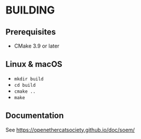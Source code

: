 BUILDING
========


Prerequisites
-------------------------------

 * CMake 3.9 or later


Linux & macOS
--------------

   * `mkdir build`
   * `cd build`
   * `cmake ..`
   * `make`


Documentation
-------------

See https://openethercatsociety.github.io/doc/soem/
